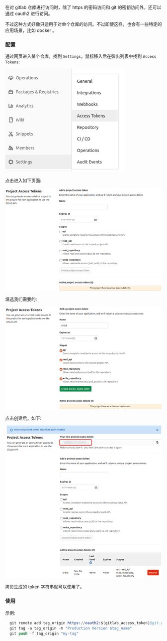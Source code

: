 
在对 gitlab 仓库进行访问时，除了 https 的密码访问和 git 的密钥访问外，还可以通过 oauth2 进行访问。

不过这种方式好像只适用于对单个仓库的访问。不过即使这样，也会有一些特定的应用场景，比如 docker 。

### 配置

通过网页进入某个仓库，找到 `Settings`，鼠标移入后在弹出列表中找到 `Access Tokens`:

![](img/oauth2_settings_access_token.png)

点击进入如下页面:

![](img/oauth2_settings_access_token_add.png)

填选我们需要的:

![](img/oauth2_settings_access_token_create.png)

点击创建后，如下:

![](img/oauth2_settings_access_token_created.png)

拷贝生成的 token 字符串就可以使用了。

### 使用

示例:
```s
  git remote add tag_origin https://oauth2:${gitlab_access_token}@git.gitlab.net/gitlab-dev/platform/packsoft.git
  git tag -a tag_origin -m "Production Version $tag_name"
  git push -f tag_origin "my-tag"
```
